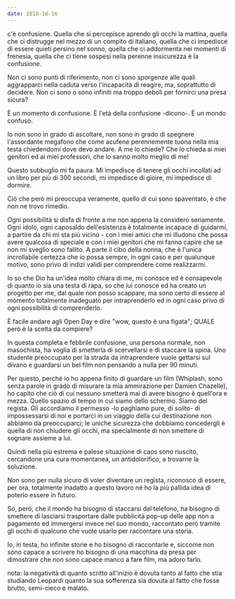 ```yaml
---
date: 2018-10-16
---
```

c'è confusione. Quella che si percepisce aprendo gli occhi la mattina,
quella che ci distrugge nel mezzo di un compito di italiano, quella che
ci impedisce di essere quieti persino nel sonno, quella che ci
addormenta nei momenti di frenesia, quella che ci tiene sospesi nella
perenne insicurezza è la confusione.

Non ci sono punti di riferimento, non ci sono sporgenze alle quali
aggrapparci nella caduta verso l'incapacità di reagire, ma, soprattutto
di decidere. Non ci sono o sono infiniti ma troppo deboli per fornirci
una presa sicura?

È un momento di confusione. È l'età della confusione -dicono-. È un
mondo confuso.

Io non sono in grado di ascoltare, non sono in grado di spegnere
l'assordante megafono che come acufene perennemente tuona nella mia
testa chiedendomi dove devo andare. A me lo chiede? Che lo chieda ai
miei genitori ed ai miei professori, che lo sanno molto meglio di me!

Questo subbuglio mi fa paura. Mi impedisce di tenere gli occhi incollati
ad un libro per più di 300 secondi, mi impedisce di gioire, mi impedisce
di dormire.

Ciò che però mi preoccupa veramente, quello di cui sono spaventato, è
che non ne trovo rimedio.

Ogni possibilità si disfa di fronte a me non appena la considero
seriamente. Ogni idolo, ogni caposaldo dell'esistenza è totalmente
incapace di guidarmi, a partire da chi mi sta più vicino - con i miei
amici che mi illudono che possa avere qualcosa di speciale e con i miei
genitori che mi fanno capire che se non mi sveglio sono fallito. A parte
il cibo della nonna, che è l'unica incrollabile certezza che io possa
sempre, in ogni caso e per qualunque motivo, sono privo di indizi validi
per comprendere come realizzarmi.

Io so che Dio ha un'idea molto chiara di me, mi conosce ed è consapevole
di quanto io sia una testa di rapa, so che lui conosce ed ha creato un
progetto per me, dal quale non posso scappare, ma sono certo di essere
al momento totalmente inadeguato per intraprenderlo ed in ogni caso
privo di ogni possibilità di comprenderlo.

È facile andare agli Open Day e dire \"wow, questo è una figata\"; QUALE
però è la scelta da compiere?

In questa completa e febbrile confusione, una persona normale, non
masochista, ha voglia di smetterla di scervellarsi e di staccare la
spina. Uno studente preoccupato per la strada da intraprendere vuole
gettarsi sul divano e guardarsi un bel film non pensando a nulla per 90
minuti.

Per questo, perché io ho appena finito di guardare un film (Whiplash,
sono senza parole in grado di misurare la mia ammirazione per Damien
Chazelle), ho capito che ciò di cui nessuno smetterà mai di avere
bisogno è quell'ora e mezza. Quello spazio di tempo in cui siamo dello
schermo. Siamo del regista. Gli accordiamo il permesso -lo paghiamo
pure, di solito- di impossessarsi di noi e portarci in un viaggio della
cui destinazione non abbiamo da preoccuparci; le uniche sicurezza che
dobbiamo concedergli è quella di non chiudere gli occhi, ma specialmente
di non smettere di sognare assieme a lui.

Quindi nella più estrema e palese situazione di caos sono riuscito,
cercandone una cura momentanea, un antidolorifico, a trovarne la
soluzione.

Non sono per nulla sicuro di voler diventare un regista, riconosco di
essere, per ora, totalmente inadatto a questo lavoro né ho la più
pallida idea di poterlo essere in futuro.

So, però, che il mondo ha bisogno di staccarsi dal telefono, ha bisogno
di smettere di lasciarsi trasportare dalle pubblicità pop-up delle app
non a pagamento ed immergersi invece nel suo mondo, raccontato però
tramite gli occhi di qualcuno che vuole usarlo per raccontare una
storia.

Io, in testa, ho infinite storie e ho bisogno di raccontarle e, siccome
non sono capace a scrivere ho bisogno di una macchina da presa per
dimostrare che non sono capace manco a fare film, ma adoro farlo.

nota: la negatività di quanto scritto all'inizio è dovuta tanto al fatto
che stia studiando Leopardi quanto la sua sofferenza sia dovuta al fatto
che fosse brutto, semi-cieco e malato.
